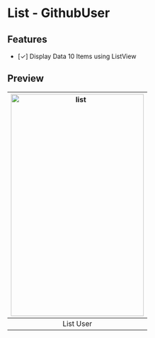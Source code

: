 # List - GithubUser

## Features
- [✓] Display Data  10 Items using ListView

## Preview
|<img src="https://raw.githubusercontent.com/PwS/List_GitHub_User/master/List.PNG" alt="list" width="300px" height="500px" />|
|:---:|
|List User|
